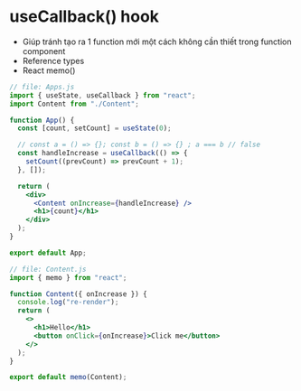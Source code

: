 # useCallback() hook

- Giúp tránh tạo ra 1 function mới một cách không cần thiết trong function component
- Reference types
- React memo()

```jsx
// file: Apps.js
import { useState, useCallback } from "react";
import Content from "./Content";

function App() {
  const [count, setCount] = useState(0);

  // const a = () => {}; const b = () => {} ; a === b // false
  const handleIncrease = useCallback(() => {
    setCount((prevCount) => prevCount + 1);
  }, []);

  return (
    <div>
      <Content onIncrease={handleIncrease} />
      <h1>{count}</h1>
    </div>
  );
}

export default App;
```

```jsx
// file: Content.js
import { memo } from "react";

function Content({ onIncrease }) {
  console.log("re-render");
  return (
    <>
      <h1>Hello</h1>
      <button onClick={onIncrease}>Click me</button>
    </>
  );
}

export default memo(Content);
```
